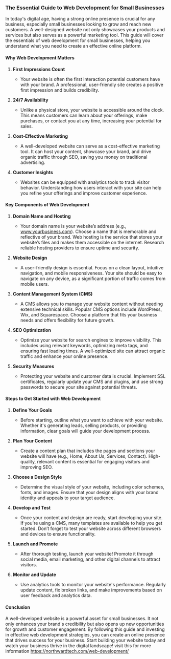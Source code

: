 ### The Essential Guide to Web Development for Small Businesses

In today's digital age, having a strong online presence is crucial for any business, especially small businesses looking to grow and reach new customers. A well-designed website not only showcases your products and services but also serves as a powerful marketing tool. This guide will cover the essentials of web development for small businesses, helping you understand what you need to create an effective online platform.

#### Why Web Development Matters

1. **First Impressions Count**
   - Your website is often the first interaction potential customers have with your brand. A professional, user-friendly site creates a positive first impression and builds credibility.

2. **24/7 Availability**
   - Unlike a physical store, your website is accessible around the clock. This means customers can learn about your offerings, make purchases, or contact you at any time, increasing your potential for sales.

3. **Cost-Effective Marketing**
   - A well-developed website can serve as a cost-effective marketing tool. It can host your content, showcase your brand, and drive organic traffic through SEO, saving you money on traditional advertising.

4. **Customer Insights**
   - Websites can be equipped with analytics tools to track visitor behavior. Understanding how users interact with your site can help you refine your offerings and improve customer experience.

#### Key Components of Web Development

1. **Domain Name and Hosting**
   - Your domain name is your website’s address (e.g., www.yourbusiness.com). Choose a name that is memorable and reflective of your brand. Web hosting is the service that stores your website’s files and makes them accessible on the internet. Research reliable hosting providers to ensure uptime and security.

2. **Website Design**
   - A user-friendly design is essential. Focus on a clean layout, intuitive navigation, and mobile responsiveness. Your site should be easy to navigate on any device, as a significant portion of traffic comes from mobile users.

3. **Content Management System (CMS)**
   - A CMS allows you to manage your website content without needing extensive technical skills. Popular CMS options include WordPress, Wix, and Squarespace. Choose a platform that fits your business needs and offers flexibility for future growth.

4. **SEO Optimization**
   - Optimize your website for search engines to improve visibility. This includes using relevant keywords, optimizing meta tags, and ensuring fast loading times. A well-optimized site can attract organic traffic and enhance your online presence.

5. **Security Measures**
   - Protecting your website and customer data is crucial. Implement SSL certificates, regularly update your CMS and plugins, and use strong passwords to secure your site against potential threats.

#### Steps to Get Started with Web Development

1. **Define Your Goals**
   - Before starting, outline what you want to achieve with your website. Whether it's generating leads, selling products, or providing information, clear goals will guide your development process.

2. **Plan Your Content**
   - Create a content plan that includes the pages and sections your website will have (e.g., Home, About Us, Services, Contact). High-quality, relevant content is essential for engaging visitors and improving SEO.

3. **Choose a Design Style**
   - Determine the visual style of your website, including color schemes, fonts, and images. Ensure that your design aligns with your brand identity and appeals to your target audience.

4. **Develop and Test**
   - Once your content and design are ready, start developing your site. If you're using a CMS, many templates are available to help you get started. Don’t forget to test your website across different browsers and devices to ensure functionality.

5. **Launch and Promote**
   - After thorough testing, launch your website! Promote it through social media, email marketing, and other digital channels to attract visitors.

6. **Monitor and Update**
   - Use analytics tools to monitor your website's performance. Regularly update content, fix broken links, and make improvements based on user feedback and analytics data.

#### Conclusion

A well-developed website is a powerful asset for small businesses. It not only enhances your brand's credibility but also opens up new opportunities for growth and customer engagement. By following this guide and investing in effective web development strategies, you can create an online presence that drives success for your business. Start building your website today and watch your business thrive in the digital landscape! visit this for more information https://northwardtech.com/web-development/

